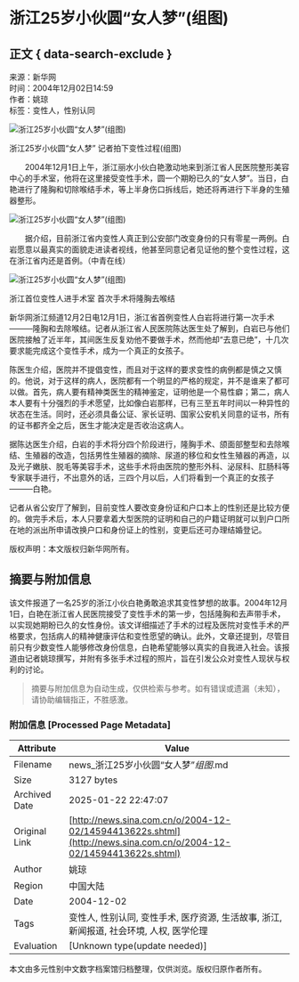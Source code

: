 # 浙江25岁小伙圆“女人梦”(组图)

## 正文 { data-search-exclude }


来源：新华网  
时间：2004年12月02日14:59  
作者：姚琼  
标签：变性人，性别认同

![浙江25岁小伙圆“女人梦”(组图)](http://image2.sina.com.cn/dy/o/2004-12-02/1101971588_GuaaOe.jpg)

浙江25岁小伙圆“女人梦” 记者拍下变性过程(组图)

　　2004年12月1日上午，浙江丽水小伙白艳激动地来到浙江省人民医院整形美容中心的手术室，他将在这里接受变性手术，圆一个期盼已久的“女人梦”。当日，白艳进行了隆胸和切除喉结手术，等上半身伤口拆线后，她还将再进行下半身的生殖器整形。

![浙江25岁小伙圆“女人梦”(组图)](http://image2.sina.com.cn/dy/o/2004-12-02/1101971589_HuaaOe.jpg)

　　据介绍，目前浙江省内变性人真正到公安部门改变身份的只有零星一两例。白岩愿意以最真实的面貌走进读者视线，他甚至同意记者见证他的整个变性过程，这在浙江省内还是首例。（中青在线）

![浙江25岁小伙圆“女人梦”(组图)](http://image2.sina.com.cn/dy/o/2004-12-02/1101971589_IuaaOe.jpg)

浙江首位变性人进手术室 首次手术将隆胸去喉结

新华网浙江频道12月2日电12月1日，浙江省首例变性人白岩将进行第一次手术———隆胸和去除喉结。记者从浙江省人民医院陈达医生处了解到，白岩已与他们医院接触了近半年，其间医生反复劝他不要做手术，然而他却“去意已绝”，十几次要求能完成这个变性手术，成为一个真正的女孩子。 

陈医生介绍，医院并不提倡变性，而且对于这样的要求变性的病例都是慎之又慎的。他说，对于这样的病人，医院都有一个明显的严格的规定，并不是谁来了都可以做。首先，病人要有精神类医生的精神鉴定，证明他是一个易性癖；第二，病人本人要有十分强烈的手术愿望，比如像白岩那样，已有三至五年时间以一种异性的状态在生活。同时，还必须具备公证、家长证明、国家公安机关同意的证书，所有的证书都齐全之后，医生才能决定是否收治这病人。 

据陈达医生介绍，白岩的手术将分四个阶段进行，隆胸手术、颌面部整型和去除喉结、生殖器的改造，包括男性生殖器的摘除、尿道的移位和女性生殖器的再造，以及光子嫩肤、脱毛等美容手术，这些手术将由医院的整形外科、泌尿科、肛肠科等专家联手进行，不出意外的话，三四个月以后，人们将看到一个真正的女孩子———白艳。 

记者从省公安厅了解到，目前变性人要改变身份证和户口本上的性别还是比较方便的。做完手术后，本人只要拿着大型医院的证明和自己的户籍证明就可以到户口所在地的派出所申请改换户口和身份证上的性别，变更后还可办理结婚登记。

版权声明：本文版权归新华网所有。
<!-- tcd_original_link http://news.sina.com.cn/o/2004-12-02/14594413622s.shtml -->


## 摘要与附加信息

<!-- tcd_abstract -->
该文件报道了一名25岁的浙江小伙白艳勇敢追求其变性梦想的故事。2004年12月1日，白艳在浙江省人民医院接受了变性手术的第一步，包括隆胸和去声带手术，以实现她期盼已久的女性身份。该文详细描述了手术的过程及医院对变性手术的严格要求，包括病人的精神健康评估和变性愿望的确认。此外，文章还提到，尽管目前只有少数变性人能够修改身份信息，白艳希望能够以真实的自我进入社会。该报道由记者姚琼撰写，并附有多张手术过程的照片，旨在引发公众对变性人现状与权利的讨论。
<!-- tcd_abstract_end -->

> 摘要与附加信息为自动生成，仅供检索与参考。如有错误或遗漏（未知），请协助编辑指正，不胜感激。

### 附加信息 [Processed Page Metadata]

| Attribute       | Value                                  |
|-----------------|----------------------------------------|
| Filename        | news_浙江25岁小伙圆“女人梦”_组图_.md                             |
| Size            | 3127 bytes                           |
| Archived Date   | 2025-01-22 22:47:07                             |
| Original Link   | [http://news.sina.com.cn/o/2004-12-02/14594413622s.shtml](http://news.sina.com.cn/o/2004-12-02/14594413622s.shtml)                       |
| Author          | 姚琼                               |
| Region          | 中国大陆                               |
| Date            | 2004-12-02                                 |
| Tags            | 变性人, 性别认同, 变性手术, 医疗资源, 生活故事, 浙江, 新闻报道, 社会环境, 人权, 医学伦理                                 |
| Evaluation            | [Unknown type(update needed)]                                 |
<!-- tcd_table_end -->

本文由多元性别中文数字档案馆归档整理，仅供浏览。版权归原作者所有。
